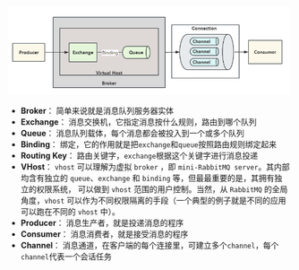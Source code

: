 ![img_2.png](img_2.png)

* **Broker**： 简单来说就是消息队列服务器实体
* **Exchange**： 消息交换机，它指定消息按什么规则，路由到哪个队列
* **Queue**： 消息队列载体，每个消息都会被投入到一个或多个队列
* **Binding**： 绑定，它的作用就是把`exchange`和`queue`按照路由规则绑定起来
* **Routing Key**： 路由关键字，`exchange`根据这个关键字进行消息投递
* **VHost**： `vhost` 可以理解为虚拟 `broker` ，即 `mini-RabbitMQ server`。其内部均含有独立的 `queue`、`exchange` 和 `binding` 等，但最最重要的是，其拥有独立的权限系统，
  可以做到 `vhost` 范围的用户控制。当然，从 `RabbitMQ` 的全局角度，`vhost` 可以作为不同权限隔离的手段（一个典型的例子就是不同的应用可以跑在不同的 `vhost` 中）。
* **Producer**： 消息生产者，就是投递消息的程序
* **Consumer**： 消息消费者，就是接受消息的程序
* **Channel**： 消息通道，在客户端的每个连接里，可建立多个`channel`，每个`channel`代表一个会话任务

